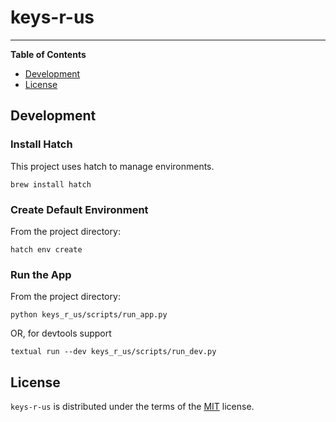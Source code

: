 # keys-r-us

-----

**Table of Contents**

- [Development](#setup)
- [License](#license)

## Development

### Install Hatch

This project uses hatch to manage environments.

```console
brew install hatch
```

### Create Default Environment

From the project directory:

```console
hatch env create
```

### Run the App

From the project directory:

```console
python keys_r_us/scripts/run_app.py
```

OR, for devtools support

```console
textual run --dev keys_r_us/scripts/run_dev.py
```

## License

`keys-r-us` is distributed under the terms of the [MIT](https://spdx.org/licenses/MIT.html) license.
